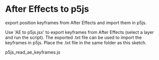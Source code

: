 # After Effects to p5js
export position keyframes from After Effects and import them in p5js.

Use 'AE to p5js.jsx' to export keyframes from After Effects (select a layer and run the script).
The exported .txt file can be used to import the keyframes in p5js. Place the .txt file in the same folder as this sketch.

p5js_read_ae_keyframes.js
